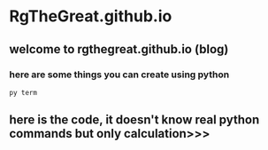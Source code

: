 # RgTheGreat.github.io

## welcome to rgthegreat.github.io (blog)


### here are some things you can create using python

 ``py term``
 
 ## here is the code, it doesn't know real python commands but only calculation>>>


<a href="http://github.com/RgTheGreat/RgTheGreat.github.io/py-term.md">		
